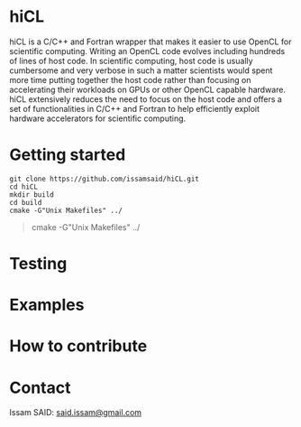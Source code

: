 # hiCL
hiCL is a C/C++ and Fortran wrapper that makes it easier to use OpenCL
for scientific computing. Writing an OpenCL code evolves including hundreds 
of lines of host code. In scientific computing, host code is usually cumbersome
and very verbose in such a matter scientists would spent more time putting 
together the host code rather than focusing on accelerating their workloads
on GPUs or other OpenCL capable hardware.<br/>
hiCL extensively reduces the need to focus on the host code and offers a set
of functionalities in C/C++ and Fortran to help efficiently exploit hardware
accelerators for scientific computing.

# Getting started
`git clone https://github.com/issamsaid/hiCL.git`<br/>
`cd hiCL`<br/>
`mkdir build`<br/>
`cd build`<br/>
`cmake -G"Unix Makefiles" ../`<br/>

>cmake -G"Unix Makefiles" ../
# Testing

# Examples

# How to contribute

# Contact
Issam SAID: said.issam@gmail.com